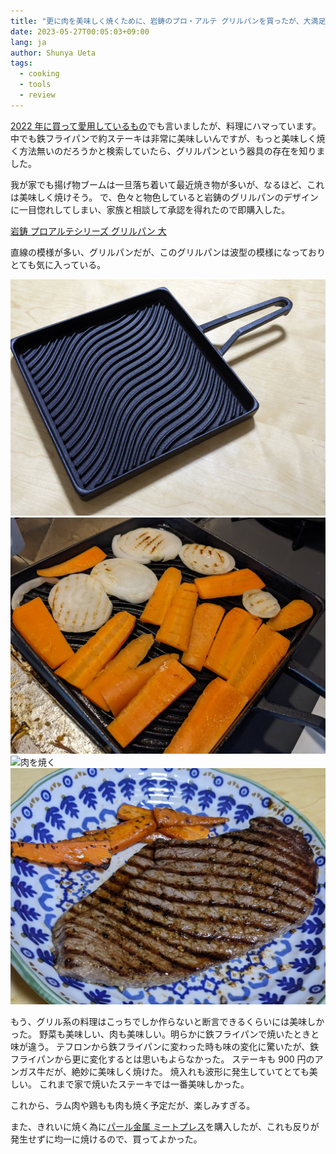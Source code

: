 ```yaml
---
title: "更に肉を美味しく焼くために、岩鋳のプロ・アルテ グリルパンを買ったが、大満足"
date: 2023-05-27T00:05:03+09:00
lang: ja
author: Shunya Ueta
tags:
  - cooking
  - tools
  - review
---
```


[2022 年に買って愛用しているもの](/posts/2023-01-03-2213)でも言いましたが、料理にハマっています。
中でも鉄フライパンで約ステーキは非常に美味しいんですが、もっと美味しく焼く方法無いのだろうかと検索していたら、グリルパンという器具の存在を知りました。

我が家でも揚げ物ブームは一旦落ち着いて最近焼き物が多いが、なるほど、これは美味しく焼けそう。
で、色々と物色していると岩鋳のグリルパンのデザインに一目惚れしてしまい、家族と相談して承認を得れたので即購入した。

[岩鋳 プロアルテシリーズ グリルパン 大](https://amzn.to/42eZrW1)

直線の模様が多い、グリルパンだが、このグリルパンは波型の模様になっておりとても気に入っている。

![岩鋳 プロアルテシリーズ グリルパン 大](/posts/2023-05-27-0005/images/1.jpg)
![野菜を焼く](/posts/2023-05-27-0005/images/2.jpg)
![肉を焼く](/posts/2023-05-27-0005/images/3.jpg)
![最高のステーキ](/posts/2023-05-27-0005/images/4.jpg)

もう、グリル系の料理はこっちでしか作らないと断言できるくらいには美味しかった。
野菜も美味しい、肉も美味しい。明らかに鉄フライパンで焼いたときと味が違う。
テフロンから鉄フライパンに変わった時も味の変化に驚いたが、鉄フライパンから更に変化するとは思いもよらなかった。
ステーキも 900 円のアンガス牛だが、絶妙に美味しく焼けた。
焼入れも波形に発生していてとても美しい。
これまで家で焼いたステーキでは一番美味しかった。

これから、ラム肉や鶏もも肉も焼く予定だが、楽しみすぎる。

また、きれいに焼く為に[パール金属 ミートプレス](https://amzn.to/3MZmpMC)を購入したが、これも反りが発生せずに均一に焼けるので、買ってよかった。
